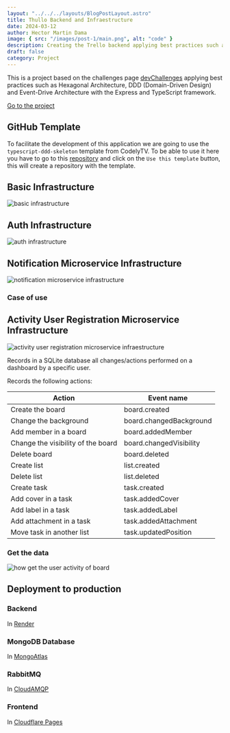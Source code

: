 ```yaml
---
layout: "../../../layouts/BlogPostLayout.astro"
title: Thullo Backend and Infraestructure
date: 2024-03-12
author: Hector Martin Dama
image: { src: "/images/post-1/main.png", alt: "code" }
description: Creating the Trello backend applying best practices such as Hexagonal Architecture, DDD (Domain-Driven Design) and Event-Driven Architecture.
draft: false
category: Project
---
```


This is a project based on the challenges page [devChallenges](https://legacy.devchallenges.io/challenges/wP0LbGgEeKhpFHUpPpDh) applying best practices such as Hexagonal Architecture, DDD (Domain-Driven Design) and Event-Drive Architecture with the Express and TypeScript framework.

[Go to the project](https://thullo.app/)

## GitHub Template

To facilitate the development of this application we are going to use the `typescript-ddd-skeleton` template from CodelyTV. To be able to use it here you have to go to this [repository](https://github.com/CodelyTV/typescript-ddd-example) and click on the `Use this template` button, this will create a repository with the template.

## Basic Infrastructure

![basic infrastructure](/images/post-1/BasicInfrastructure.svg)

## Auth Infrastructure

![auth infrastructure](/images/post-1/AuthThullo.svg)

## Notification Microservice Infrastructure

![notification microservice infrastructure](/images/post-1/NotificationMicroserviceInfrastructure.svg)

### Case of use

## Activity User Registration Microservice Infrastructure

![activity user registration microservice infraestructure](/images/post-1/UserActivityMicroserviceInfrastructure.svg)

Records in a SQLite database all changes/actions performed on a dashboard by a specific user.

Records the following actions:

| Action                             | Event name              |
| ---------------------------------- | ----------------------- |
| Create the board                   | board.created           |
| Change the background              | board.changedBackground |
| Add member in a board              | board.addedMember       |
| Change the visibility of the board | board.changedVisibility |
| Delete board                       | board.deleted           |
| Create list                        | list.created            |
| Delete list                        | list.deleted            |
| Create task                        | task.created            |
| Add cover in a task                | task.addedCover         |
| Add label in a task                | task.addedLabel         |
| Add attachment in a task           | task.addedAttachment    |
| Move task in another list          | task.updatedPosition    |

### Get the data

![how get the user activity of board](/images/post-1/GetUserActivityDataMicroserviceInfrastructure.svg)

## Deployment to production

### Backend

In [Render](https://render.com/)

### MongoDB Database

In [MongoAtlas](https://www.mongodb.com/docs/atlas/)

### RabbitMQ

In [CloudAMQP](https://www.cloudamqp.com/)

### Frontend

In [Cloudflare Pages](https://pages.cloudflare.com/)
